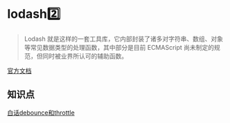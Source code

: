 # lodash2️⃣

> Lodash 就是这样的一套工具库，它内部封装了诸多对字符串、数组、对象等常见数据类型的处理函数，其中部分是目前 ECMAScript 尚未制定的规范，但同时被业界所认可的辅助函数。

[官方文档](https://www.lodashjs.com/docs/4.17.5.html)

## 知识点

[白话debounce和throttle](https://www.cnblogs.com/wilber2013/p/5893426.html)
